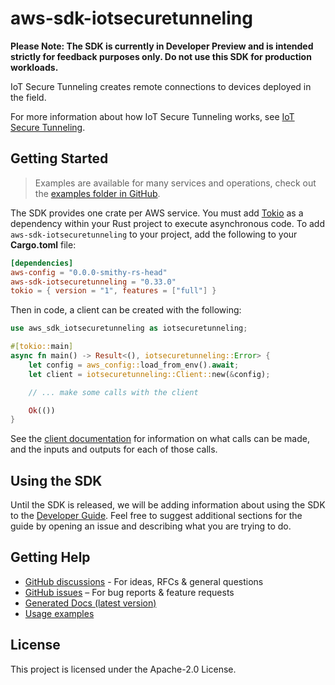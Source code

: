 # aws-sdk-iotsecuretunneling

**Please Note: The SDK is currently in Developer Preview and is intended strictly for
feedback purposes only. Do not use this SDK for production workloads.**

IoT Secure Tunneling creates remote connections to devices deployed in the field.

For more information about how IoT Secure Tunneling works, see [IoT Secure Tunneling](https://docs.aws.amazon.com/iot/latest/developerguide/secure-tunneling.html).

## Getting Started

> Examples are available for many services and operations, check out the
> [examples folder in GitHub](https://github.com/awslabs/aws-sdk-rust/tree/main/examples).

The SDK provides one crate per AWS service. You must add [Tokio](https://crates.io/crates/tokio)
as a dependency within your Rust project to execute asynchronous code. To add `aws-sdk-iotsecuretunneling` to
your project, add the following to your **Cargo.toml** file:

```toml
[dependencies]
aws-config = "0.0.0-smithy-rs-head"
aws-sdk-iotsecuretunneling = "0.33.0"
tokio = { version = "1", features = ["full"] }
```

Then in code, a client can be created with the following:

```rust
use aws_sdk_iotsecuretunneling as iotsecuretunneling;

#[tokio::main]
async fn main() -> Result<(), iotsecuretunneling::Error> {
    let config = aws_config::load_from_env().await;
    let client = iotsecuretunneling::Client::new(&config);

    // ... make some calls with the client

    Ok(())
}
```

See the [client documentation](https://docs.rs/aws-sdk-iotsecuretunneling/latest/aws_sdk_iotsecuretunneling/client/struct.Client.html)
for information on what calls can be made, and the inputs and outputs for each of those calls.

## Using the SDK

Until the SDK is released, we will be adding information about using the SDK to the
[Developer Guide](https://docs.aws.amazon.com/sdk-for-rust/latest/dg/welcome.html). Feel free to suggest
additional sections for the guide by opening an issue and describing what you are trying to do.

## Getting Help

* [GitHub discussions](https://github.com/awslabs/aws-sdk-rust/discussions) - For ideas, RFCs & general questions
* [GitHub issues](https://github.com/awslabs/aws-sdk-rust/issues/new/choose) – For bug reports & feature requests
* [Generated Docs (latest version)](https://awslabs.github.io/aws-sdk-rust/)
* [Usage examples](https://github.com/awslabs/aws-sdk-rust/tree/main/examples)

## License

This project is licensed under the Apache-2.0 License.

